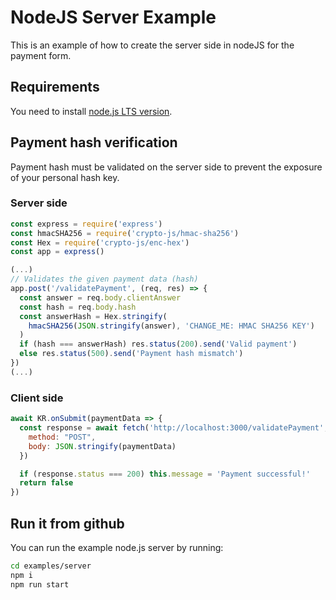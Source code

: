 # NodeJS Server Example

This is an example of how to create the server side in nodeJS for
the payment form.

## Requirements

You need to install [node.js LTS version](https://nodejs.org/en/).

## Payment hash verification

Payment hash must be validated on the server side to prevent the exposure of your
personal hash key.

### Server side

```js
const express = require('express')
const hmacSHA256 = require('crypto-js/hmac-sha256')
const Hex = require('crypto-js/enc-hex')
const app = express()

(...)
// Validates the given payment data (hash)
app.post('/validatePayment', (req, res) => {
  const answer = req.body.clientAnswer
  const hash = req.body.hash
  const answerHash = Hex.stringify(
    hmacSHA256(JSON.stringify(answer), 'CHANGE_ME: HMAC SHA256 KEY')
  )
  if (hash === answerHash) res.status(200).send('Valid payment')
  else res.status(500).send('Payment hash mismatch')
})
(...)
```

### Client side

```js
await KR.onSubmit(paymentData => {
  const response = await fetch('http://localhost:3000/validatePayment', {
    method: "POST",
    body: JSON.stringify(paymentData)
  })

  if (response.status === 200) this.message = 'Payment successful!'
  return false
})
```

## Run it from github

You can run the example node.js server by running:

```sh
cd examples/server
npm i
npm run start
```